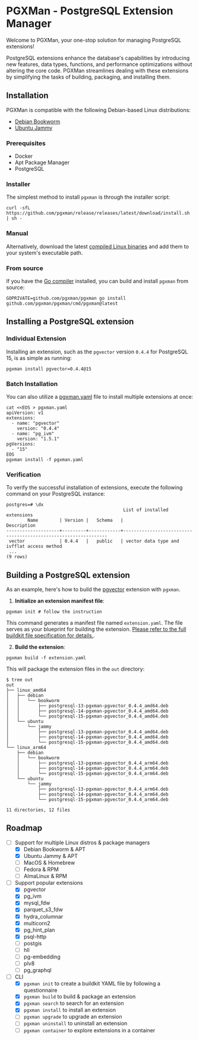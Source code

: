 # PGXMan - PostgreSQL Extension Manager

Welcome to PGXMan, your one-stop solution for managing PostgreSQL extensions!

PostgreSQL extensions enhance the database's capabilities by introducing new features, data types, functions, and performance optimizations without altering the core code. PGXMan streamlines dealing with these extensions by simplifying the tasks of building, packaging, and installing them.

## Installation

PGXMan is compatible with the following Debian-based Linux distributions:

- [Debian Bookworm](https://www.debian.org/releases/bookworm)
- [Ubuntu Jammy](https://releases.ubuntu.com/jammy)

### Prerequisites

- Docker
- Apt Package Manager
- PostgreSQL

### Installer

The simplest method to install `pgxman` is through the installer script:

```console
curl -sfL https://github.com/pgxman/release/releases/latest/download/install.sh | sh -
```

### Manual

Alternatively, download the latest [compiled Linux binaries](https://github.com/pgxman/release/releases/) and add them to your system's executable path.

### From source

If you have the [Go compiler](https://go.dev/dl/) installed, you can build and install `pgxman` from source:

```console
GOPRIVATE=github.com/pgxman/pgxman go install github.com/pgxman/pgxman/cmd/pgxman@latest
```

## Installing a PostgreSQL extension

### Individual Extension

Installing an extension, such as the `pgvector` version `0.4.4` for PostgreSQL 15, is as simple as running:

```console
pgxman install pgvector=0.4.4@15
```

### Batch Installation

You can also utilize a [pgxman.yaml](spec/pgxman.yaml.md) file to install multiple extensions at once:

```console
cat <<EOS > pgxman.yaml
apiVersion: v1
extensions:
  - name: "pgvector"
    version: "0.4.4"
  - name: "pg_ivm"
    version: "1.5.1"
pgVersions:
  - "15"
EOS
pgxman install -f pgxman.yaml
```

### Verification

To verify the successful installation of extensions, execute the following command on your PostgreSQL instance:

```psql
postgres=# \dx
                                            List of installed extensions
        Name        | Version |   Schema   |                              Description
--------------------+---------+------------+----------------------------------------------------------------
 vector             | 0.4.4   |   public   | vector data type and ivfflat access method
 ...
(9 rows)
```

## Building a PostgreSQL extension

As an example, here's how to build the [pgvector](https://github.com/pgvector/pgvector) extension with `pgxman`.

1. **Initialize an extension manifest file**:

```console
pgxman init # follow the instruction
```

This command generates a manifest file named `extension.yaml`.
The file serves as your blueprint for building the extension.
[Please refer to the full buildkit file specification for details.](https://github.com/pgxman/buildkit/blob/main/spec/buildkit.md).

2. **Build the extension**:

```console
pgxman build -f extension.yaml
```

This will package the extension files in the `out` directory:

```console
$ tree out
out
├── linux_amd64
│   ├── debian
│   │   └── bookworm
│   │       ├── postgresql-13-pgxman-pgvector_0.4.4_amd64.deb
│   │       ├── postgresql-14-pgxman-pgvector_0.4.4_amd64.deb
│   │       └── postgresql-15-pgxman-pgvector_0.4.4_amd64.deb
│   └── ubuntu
│       └── jammy
│           ├── postgresql-13-pgxman-pgvector_0.4.4_amd64.deb
│           ├── postgresql-14-pgxman-pgvector_0.4.4_amd64.deb
│           └── postgresql-15-pgxman-pgvector_0.4.4_amd64.deb
└── linux_arm64
    ├── debian
    │   └── bookworm
    │       ├── postgresql-13-pgxman-pgvector_0.4.4_arm64.deb
    │       ├── postgresql-14-pgxman-pgvector_0.4.4_arm64.deb
    │       └── postgresql-15-pgxman-pgvector_0.4.4_arm64.deb
    └── ubuntu
        └── jammy
            ├── postgresql-13-pgxman-pgvector_0.4.4_arm64.deb
            ├── postgresql-14-pgxman-pgvector_0.4.4_arm64.deb
            └── postgresql-15-pgxman-pgvector_0.4.4_arm64.deb

11 directories, 12 files
```

## Roadmap

- [ ] Support for multiple Linux distros & package managers
  - [x] Debian Bookworm & APT
  - [x] Ubuntu Jammy & APT
  - [ ] MacOS & Homebrew
  - [ ] Fedora & RPM
  - [ ] AlmaLinux & RPM

- [ ] Support popular extensions
  - [x] pgvector
  - [x] pg_ivm
  - [x] mysql_fdw
  - [x] parquet_s3_fdw
  - [x] hydra_columnar
  - [x] multicorn2
  - [x] pg_hint_plan
  - [x] psql-http
  - [ ] postgis
  - [ ] hll
  - [ ] pg-embedding
  - [ ] plv8
  - [ ] pg_graphql

- [ ] CLI
  - [x] `pgxman init` to create a buildkit YAML file by following a questionnaire
  - [x] `pgxman build` to build & package an extension
  - [x] `pgxman search` to search for an extension
  - [x] `pgxman install` to install an extension
  - [ ] `pgxman upgrade` to upgrade an extension
  - [ ] `pgxman uninstall` to uninstall an extension
  - [ ] `pgxman container` to explore extensions in a container
